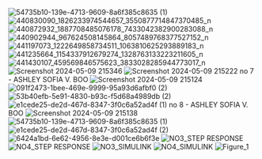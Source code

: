![54735b10-139e-4713-9609-8a6f385c8635 (1)](https://github.com/ashleysof/CSE_StepResponse_ECE425_ME4203_Group10_2024/assets/159039911/d9d30c77-1b76-425e-967c-ff2fd4d55ce8)![440830090_1826233974544657_3550877714847370485_n](https://github.com/ashleysof/CSE_StepResponse_ECE425_ME4203_Group10_2024/assets/161012750/70e40368-7c88-4a90-b3aa-51dd8ca7db4b)
![440872932_1887708485076178_7433042382900283088_n](https://github.com/ashleysof/CSE_StepResponse_ECE425_ME4203_Group10_2024/assets/161012750/3a3d6fde-12f8-4c48-9fd0-68e3a6ff373b)
![440902944_967624508145864_8057489768377527152_n](https://github.com/ashleysof/CSE_StepResponse_ECE425_ME4203_Group10_2024/assets/161012750/e173aaaf-5769-45a4-8473-309e583310dd)
![441197073_1222649858734511_1063810625293889183_n](https://github.com/ashleysof/CSE_StepResponse_ECE425_ME4203_Group10_2024/assets/161012750/4e9c53aa-6a33-4582-bab1-fdcb7304f859)
![441235664_1154337912679274_1328763133223211605_n](https://github.com/ashleysof/CSE_StepResponse_ECE425_ME4203_Group10_2024/assets/161012750/0e41ca18-634f-47e1-acf2-35a941395a21)
![441430107_459569846575623_3833028285944773017_n](https://github.com/ashleysof/CSE_StepResponse_ECE425_ME4203_Group10_2024/assets/161012750/258d0692-27d4-4bad-9bb2-8e230c06e13f)
![Screenshot 2024-05-09 215346](https://github.com/ashleysof/CSE_StepResponse_ECE425_ME4203_Group10_2024/assets/161012750/96016e96-1e38-4c9e-836d-8f7fd5513c22)
![Screenshot 2024-05-09 215222](https://github.com/ashleysof/CSE_StepResponse_ECE425_ME4203_Group10_2024/assets/161012750/d76b1930-1a26-4205-83f5-48eec1a81df2)
no 7 - ASHLEY SOFIA V. BOO
![Screenshot 2024-05-09 215124](https://github.com/ashleysof/CSE_StepResponse_ECE425_ME4203_Group10_2024/assets/159039911/a173a7c9-801a-4335-a308-7df1ce0232a7)
![091f2473-1bee-469e-9999-95a93d6afbf0 (2)](https://github.com/ashleysof/CSE_StepResponse_ECE425_ME4203_Group10_2024/assets/159039911/4be84400-52a7-47cc-8a54-9fdaa48ba276)
![53b40efb-5e91-4830-b93c-f5d68a4989db (2)](https://github.com/ashleysof/CSE_StepResponse_ECE425_ME4203_Group10_2024/assets/159039911/7b8b4f28-ff16-474b-8f9c-a00a688da63b)
![e1cede25-de2d-467d-8347-3f0c6a52ad4f (1)](https://github.com/ashleysof/CSE_StepResponse_ECE425_ME4203_Group10_2024/assets/159039911/bddb639b-33df-4143-9a8a-003dbe9a3756)
no 8 - ASHLEY SOFIA V. BOO
![Screenshot 2024-05-09 215138](https://github.com/ashleysof/CSE_StepResponse_ECE425_ME4203_Group10_2024/assets/159039911/c534ef29-edcf-41d1-b649-f28ee2e0a10c)
![54735b10-139e-4713-9609-8a6f385c8635 (1)](https://github.com/ashleysof/CSE_StepResponse_ECE425_ME4203_Group10_2024/assets/159039911/21ffa787-62f6-4a0b-8c9e-e54168c2b3fc)
![e1cede25-de2d-467d-8347-3f0c6a52ad4f (2)](https://github.com/ashleysof/CSE_StepResponse_ECE425_ME4203_Group10_2024/assets/159039911/fa76e251-05de-4456-8ce5-6115b72fbd54)
![6424a1bd-6e62-4956-8e3e-d001ce6b6f3e](https://github.com/ashleysof/CSE_StepResponse_ECE425_ME4203_Group10_2024/assets/159039911/910bff63-54c9-4a1c-9dd4-6af9135b5ea4)
![NO3_STEP RESPONSE](https://github.com/ashleysof/CSE_StepResponse_ECE425_ME4203_Group10_2024/assets/160557212/af942e84-03da-4fcb-b090-2f6b8b2b736c)
![NO4_STEP RESPONSE](https://github.com/ashleysof/CSE_StepResponse_ECE425_ME4203_Group10_2024/assets/160557212/c1ac587e-499f-435c-ad8e-6084dde8d2c4)
![NO3_SIMULINK](https://github.com/ashleysof/CSE_StepResponse_ECE425_ME4203_Group10_2024/assets/160557212/fac6f23f-d92f-4b93-b53e-b0061ac86c30)
![NO4_SIMULINK](https://github.com/ashleysof/CSE_StepResponse_ECE425_ME4203_Group10_2024/assets/160557212/a4e027ab-4e7c-4ec1-a4f4-e846251ef096)
![Figure_1](https://github.com/AlasAngel/CSE_StepResponse_ECE425_ME4203_Group10_2024/assets/161011972/7e604117-04b6-4655-99d8-d5f046f8b59e)

